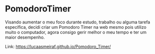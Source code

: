 # PomodoroTimer
Visando aumentar o meu foco durante estudo, trabalho ou alguma tarefa específica, decidi criar um Pomodoro Timer na web mesmo pois utilizo muito o computador, agora consigo gerir melhor o meu tempo e ter um maior desempenho.

Link: https://lucaasmeiraf.github.io/Pomodoro_Timer/
